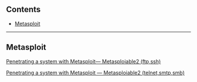 ## Contents
- [Metasploit](#metasploit)

---

## Metasploit
[Penetrating a system with Metasploit— Metasploiable2 (ftp,ssh)](https://medium.com/@qurb4n01/penetrating-a-system-with-metasploit-metasploiable2-ftp-ssh-687083f7c397)

[Penetrating a system with Metasploit — Metasploiable2 (telnet,smtp,smb)](https://medium.com/@qurb4n01/metasploit-metasploiable2-telnet-smtp-smb-378c11ed3d07)
